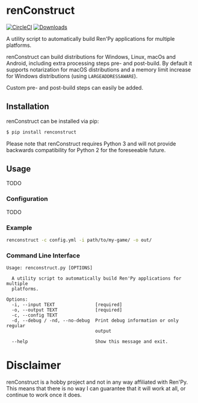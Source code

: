 # renConstruct
[![CircleCI](https://circleci.com/gh/kobaltcore/renconstruct.svg?style=svg)](https://circleci.com/gh/kobaltcore/renconstruct)
[![Downloads](https://pepy.tech/badge/renconstruct)](https://pepy.tech/project/renconstruct)

A utility script to automatically build Ren'Py applications for multiple platforms.

renConstruct can build distributions for Windows, Linux, macOs and Android, including extra processing steps pre- and post-build.
By default it supports notarization for macOS distributions and a memory limit increase for Windows distributions (using `LARGEADDRESSAWARE`).

Custom pre- and post-build steps can easily be added.

## Installation
renConstruct can be installed via pip:
```bash
$ pip install renconstruct
```

Please note that renConstruct requires Python 3 and will not provide backwards compatibility for Python 2 for the foreseeable future.

## Usage
TODO

### Configuration
TODO

### Example
```bash
renconstruct -c config.yml -i path/to/my-game/ -o out/
```

### Command Line Interface
```
Usage: renconstruct.py [OPTIONS]

  A utility script to automatically build Ren'Py applications for multiple
  platforms.

Options:
  -i, --input TEXT               [required]
  -o, --output TEXT              [required]
  -c, --config TEXT
  -d, --debug / -nd, --no-debug  Print debug information or only regular
                                 output

  --help                         Show this message and exit.
```

# Disclaimer
renConstruct is a hobby project and not in any way affiliated with Ren'Py. This means that there is no way I can guarantee that it will work at all, or continue to work once it does.
